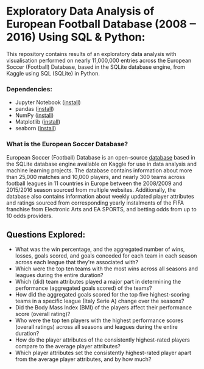 # Exploratory Data Analysis of European Football Database (2008 ‒ 2016) Using SQL & Python:

This repository contains results of an exploratory data analysis with visualisation performed on nearly 11,000,000 entries across the European Soccer (Football) Database, based in the SQLite database engine, from Kaggle using SQL (SQLite) in Python.

### Dependencies:

* Jupyter Notebook ([install](https://docs.jupyter.org/en/latest/install.html))
* pandas ([install](https://pandas.pydata.org/docs/getting_started/install.html))
* NumPy ([install](https://numpy.org/install/))
* Matplotlib ([install](https://matplotlib.org/stable/users/installing/index.html))
* seaborn ([install](https://seaborn.pydata.org/installing.html))

### What is the European Soccer Database?

European Soccer (Football) Database is an open-source [database](https://www.kaggle.com/datasets/hugomathien/soccer) based in the SQLite database engine available on Kaggle for use in data analysis and machine learning projects. The database contains information about more than 25,000 matches and 10,000 players, and nearly 300 teams across football leagues in 11 countries in Europe between the 2008/2009 and 2015/2016 season sourced from multiple websites. Additionally, the database also contains information about weekly updated player attributes and ratings sourced from corresponding yearly instalments of the FIFA franchise from Electronic Arts and EA SPORTS, and betting odds from up to 10 odds providers.

## Questions Explored:

* What was the win percentage, and the aggregated number of wins, losses, goals scored, and goals conceded for each team in each season across each league that they're associated with?
* Which were the top ten teams with the most wins across all seasons and leagues during the entire duration?
* Which (did) team attributes played a major part in determining the performance (aggregated goals scored) of the teams?
* How did the aggregated goals scored for the top five highest-scoring teams in a specific league (Italy Serie A) change over the seasons?
* Did the Body Mass Index (BMI) of the players affect their performance score (overall rating)?
* Who were the top ten players with the highest performance scores (overall ratings) across all seasons and leagues during the entire duration?
* How do the player attributes of the consistently highest-rated players compare to the average player attributes?
* Which player attributes set the consistently highest-rated player apart from the average player attributes, and by how much?
